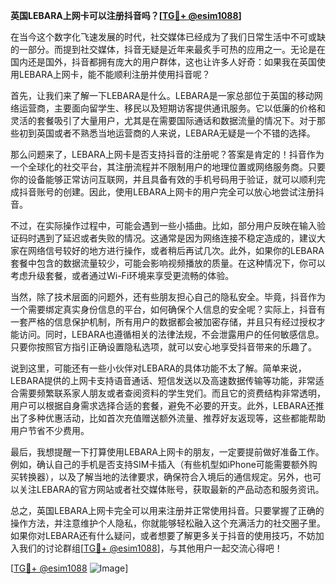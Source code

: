 **英国LEBARA上网卡可以注册抖音吗？[[TG💪+ @esim1088](https://t.me/s/esim1088)]**

在当今这个数字化飞速发展的时代，社交媒体已经成为了我们日常生活中不可或缺的一部分。而提到社交媒体，抖音无疑是近年来最炙手可热的应用之一。无论是在国内还是国外，抖音都拥有庞大的用户群体，这也让许多人好奇：如果我在英国使用LEBARA上网卡，能不能顺利注册并使用抖音呢？

首先，让我们来了解一下LEBARA是什么。LEBARA是一家总部位于英国的移动网络运营商，主要面向留学生、移民以及短期访客提供通讯服务。它以低廉的价格和灵活的套餐吸引了大量用户，尤其是在需要国际通话和数据流量的情况下。对于那些初到英国或者不熟悉当地运营商的人来说，LEBARA无疑是一个不错的选择。

那么问题来了，LEBARA上网卡是否支持抖音的注册呢？答案是肯定的！抖音作为一个全球化的社交平台，其注册流程并不限制用户的地理位置或网络服务商。只要你的设备能够正常访问互联网，并且具备有效的手机号码用于验证，就可以顺利完成抖音账号的创建。因此，使用LEBARA上网卡的用户完全可以放心地尝试注册抖音。

不过，在实际操作过程中，可能会遇到一些小插曲。比如，部分用户反映在输入验证码时遇到了延迟或者失败的情况。这通常是因为网络连接不稳定造成的，建议大家在网络信号较好的地方进行操作，或者稍后再试几次。此外，如果你的LEBARA套餐中包含的数据流量较少，可能会影响视频播放的质量。在这种情况下，你可以考虑升级套餐，或者通过Wi-Fi环境来享受更流畅的体验。

当然，除了技术层面的问题外，还有些朋友担心自己的隐私安全。毕竟，抖音作为一个需要绑定真实身份信息的平台，如何确保个人信息的安全呢？实际上，抖音有一套严格的信息保护机制，所有用户的数据都会被加密存储，并且只有经过授权才能访问。同时，LEBARA也遵循相关的法律法规，不会泄露用户的任何敏感信息。只要你按照官方指引正确设置隐私选项，就可以安心地享受抖音带来的乐趣了。

说到这里，可能还有一些小伙伴对LEBARA的具体功能不太了解。简单来说，LEBARA提供的上网卡支持语音通话、短信发送以及高速数据传输等功能，非常适合需要频繁联系家人朋友或者查阅资料的学生党们。而且它的资费结构非常透明，用户可以根据自身需求选择合适的套餐，避免不必要的开支。此外，LEBARA还推出了多种优惠活动，比如首次充值赠送额外流量、推荐好友返现等，这些都能帮助用户节省不少费用。

最后，我想提醒一下打算使用LEBARA上网卡的朋友，一定要提前做好准备工作。例如，确认自己的手机是否支持SIM卡插入（有些机型如iPhone可能需要额外购买转换器），以及了解当地的法律要求，确保符合入境后的通信规定。另外，也可以关注LEBARA的官方网站或者社交媒体账号，获取最新的产品动态和服务资讯。

总之，英国LEBARA上网卡完全可以用来注册并正常使用抖音。只要掌握了正确的操作方法，并注意维护个人隐私，你就能够轻松融入这个充满活力的社交圈子里。如果你对LEBARA还有什么疑问，或者想要了解更多关于抖音的使用技巧，不妨加入我们的讨论群组[[TG💪+ @esim1088](https://t.me/s/esim1088)]，与其他用户一起交流心得吧！

[[TG💪+ @esim1088](https://t.me/s/esim1088) ![Image](https://i.postimg.cc/4NQfJmqS/Snipaste-2025-05-13-00-14-12.png)]